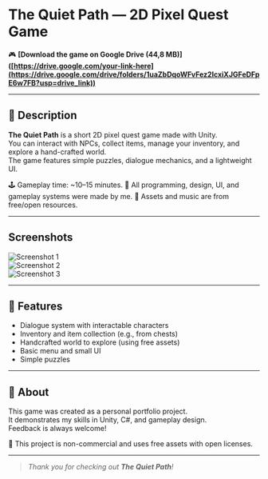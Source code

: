 # The Quiet Path — 2D Pixel Quest Game

🎮 **[Download the game on Google Drive (44,8 MB)] ([https://drive.google.com/your-link-here](https://drive.google.com/drive/folders/1uaZbDqoWFvFez2lcxiXJGFeDFpE6w7FB?usp=drive_link))**

---

## 📝 Description

**The Quiet Path** is a short 2D pixel quest game made with Unity.  
You can interact with NPCs, collect items, manage your inventory, and explore a hand-crafted world.  
The game features simple puzzles, dialogue mechanics, and a lightweight UI.

🕹️ Gameplay time: ~10–15 minutes.
🧠 All programming, design, UI, and gameplay systems were made by me.
🎨 Assets and music are from free/open resources.

---

## Screenshots

![Screenshot 1](path/to/screenshot1.png)  
![Screenshot 2](path/to/screenshot2.png)  
![Screenshot 3](path/to/screenshot3.png)  

---

## 🔧 Features

- Dialogue system with interactable characters
- Inventory and item collection (e.g., from chests)
- Handcrafted world to explore (using free assets)
- Basic menu and small UI
-   Simple puzzles

---

## 💼 About

This game was created as a personal portfolio project.  
It demonstrates my skills in Unity, C#, and gameplay design.  
Feedback is always welcome!

📌 This project is non-commercial and uses free assets with open licenses.

---

> _Thank you for checking out **The Quiet Path**!_

